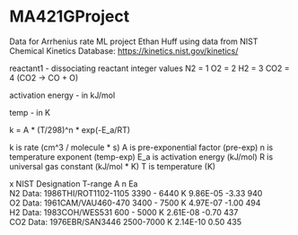 # MA421GProject
Data for Arrhenius rate ML project
Ethan Huff
using data from NIST Chemical Kinetics Database: https://kinetics.nist.gov/kinetics/

reactant1 - dissociating reactant integer values
N2 = 1
O2 = 2
H2 = 3
CO2 = 4 (CO2 -> CO + O)

activation energy - in kJ/mol

temp - in K

k = A * (T/298)^n * exp(-E_a/RT)

k is rate (cm^3 / molecule * s)
A is pre-exponential factor (pre-exp)
n is temperature exponent (temp-exp)
E_a is activation energy (kJ/mol)
R is universal gas constant (kJ/mol * K)
T is temperature (K)

x           NIST Designation          T-range             A         n       Ea       
N2 Data:  1986THI/ROT1102-1105	   3390 - 6440 K 	9.86E-05  -3.33    940  
O2 Data:  1961CAM/VAU460-470	   3400 - 7500 K      4.97E-07  -1.00    494  
H2 Data:  1983COH/WES531	   600 - 5000 K	2.61E-08  -0.70    437  
CO2 Data: 1976EBR/SAN3446	    2500-7000 K	2.14E-10	0.50    435  
